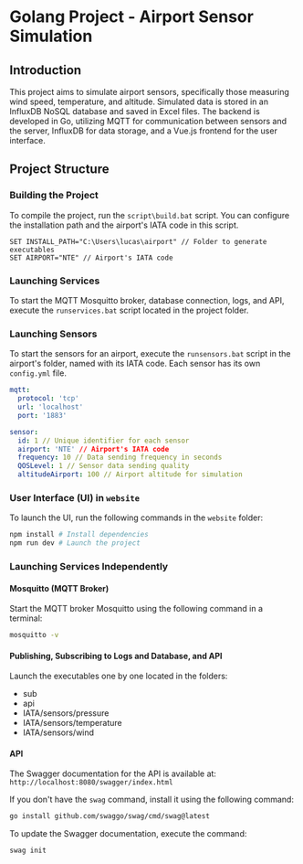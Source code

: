 # Golang Project - Airport Sensor Simulation

## Introduction

This project aims to simulate airport sensors, specifically those measuring wind speed, temperature, and altitude. Simulated data is stored in an InfluxDB NoSQL database and saved in Excel files. The backend is developed in Go, utilizing MQTT for communication between sensors and the server, InfluxDB for data storage, and a Vue.js frontend for the user interface.

## Project Structure

### Building the Project

To compile the project, run the `script\build.bat` script. You can configure the installation path and the airport's IATA code in this script.

```batch
SET INSTALL_PATH="C:\Users\lucas\airport" // Folder to generate executables
SET AIRPORT="NTE" // Airport's IATA code
```

### Launching Services

To start the MQTT Mosquitto broker, database connection, logs, and API, execute the `runservices.bat` script located in the project folder.

### Launching Sensors

To start the sensors for an airport, execute the `runsensors.bat` script in the airport's folder, named with its IATA code. Each sensor has its own `config.yml` file.

```yaml
mqtt:
  protocol: 'tcp'
  url: 'localhost'
  port: '1883'

sensor:
  id: 1 // Unique identifier for each sensor
  airport: 'NTE' // Airport's IATA code
  frequency: 10 // Data sending frequency in seconds
  QOSLevel: 1 // Sensor data sending quality
  altitudeAirport: 100 // Airport altitude for simulation
```

### User Interface (UI) in `website`

To launch the UI, run the following commands in the `website` folder:

```bash
npm install # Install dependencies
npm run dev # Launch the project
```

### Launching Services Independently

#### Mosquitto (MQTT Broker)

Start the MQTT broker Mosquitto using the following command in a terminal:

```bash
mosquitto -v
```

#### Publishing, Subscribing to Logs and Database, and API

Launch the executables one by one located in the folders:

-   sub
-   api
-   IATA/sensors/pressure
-   IATA/sensors/temperature
-   IATA/sensors/wind

#### API

The Swagger documentation for the API is available at: `http://localhost:8080/swagger/index.html`

If you don't have the `swag` command, install it using the following command:

```bash
go install github.com/swaggo/swag/cmd/swag@latest
```

To update the Swagger documentation, execute the command:

```bash
swag init
```
